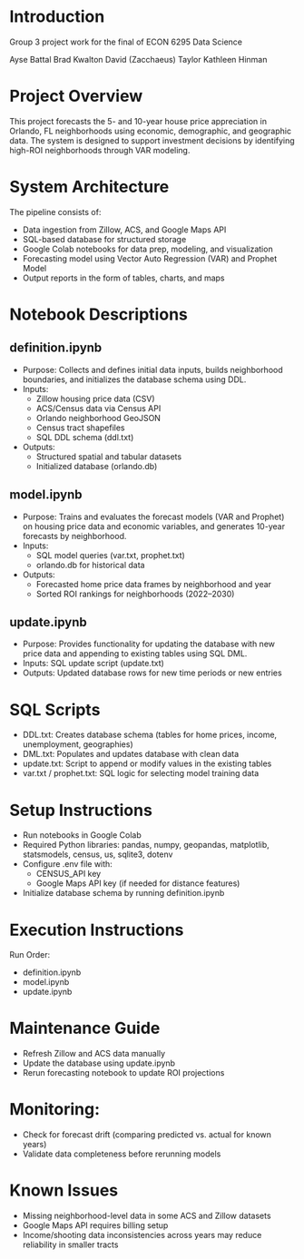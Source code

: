 # Introduction
Group 3 project work for the final of ECON 6295 Data Science

Ayse Battal
Brad Kwalton
David (Zacchaeus) Taylor
Kathleen Hinman

# Project Overview
This project forecasts the 5- and 10-year house price appreciation in Orlando, FL neighborhoods using economic, demographic, and geographic data. The system is designed to support investment decisions by identifying high-ROI neighborhoods through VAR modeling.

# System Architecture
The pipeline consists of:
- Data ingestion from Zillow, ACS, and Google Maps API
- SQL-based database for structured storage
- Google Colab notebooks for data prep, modeling, and visualization
- Forecasting model using Vector Auto Regression (VAR) and Prophet Model
- Output reports in the form of tables, charts, and maps

# Notebook Descriptions
## definition.ipynb
- Purpose: Collects and defines initial data inputs, builds neighborhood boundaries, and initializes the database schema using DDL.
- Inputs: 
  - Zillow housing price data (CSV)
  - ACS/Census data via Census API
  - Orlando neighborhood GeoJSON
  - Census tract shapefiles
  - SQL DDL schema (ddl.txt)
- Outputs: 
  - Structured spatial and tabular datasets
  - Initialized database (orlando.db)

## model.ipynb
- Purpose: Trains and evaluates the forecast models (VAR and Prophet) on housing price data and economic variables, and generates 10-year forecasts by neighborhood.
- Inputs: 
  - SQL model queries (var.txt, prophet.txt)
  - orlando.db for historical data
- Outputs:
  - Forecasted home price data frames by neighborhood and year
  - Sorted ROI rankings for neighborhoods (2022–2030)

## update.ipynb
- Purpose: Provides functionality for updating the database with new price data and appending to existing tables using SQL DML.
- Inputs: SQL update script (update.txt)
- Outputs: Updated database rows for new time periods or new entries

# SQL Scripts
- DDL.txt: Creates database schema (tables for home prices, income, unemployment, geographies)
- DML.txt: Populates and updates database with clean data
- update.txt: Script to append or modify values in the existing tables
- var.txt / prophet.txt: SQL logic for selecting model training data

# Setup Instructions
- Run notebooks in Google Colab
- Required Python libraries: pandas, numpy, geopandas, matplotlib, statsmodels, census, us, sqlite3, dotenv
- Configure .env file with:
  - CENSUS_API key
  - Google Maps API key (if needed for distance features)
- Initialize database schema by running definition.ipynb

# Execution Instructions
Run Order:
- definition.ipynb
- model.ipynb
- update.ipynb

# Maintenance Guide
- Refresh Zillow and ACS data manually
- Update the database using update.ipynb
- Rerun forecasting notebook to update ROI projections

# Monitoring:
- Check for forecast drift (comparing predicted vs. actual for known years)
- Validate data completeness before rerunning models

# Known Issues
- Missing neighborhood-level data in some ACS and Zillow datasets
- Google Maps API requires billing setup
- Income/shooting data inconsistencies across years may reduce reliability in smaller tracts
